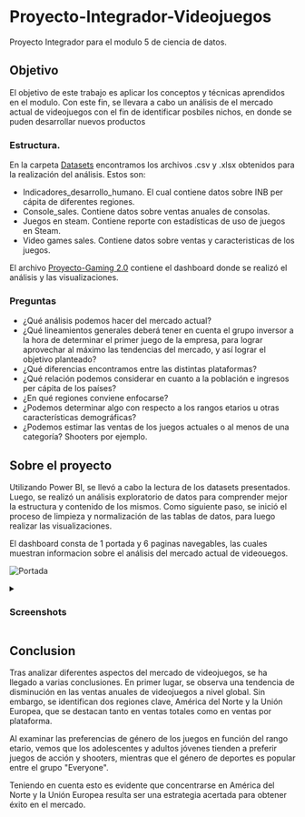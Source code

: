 # Proyecto-Integrador-Videojuegos
Proyecto Integrador para el modulo 5 de ciencia de datos.


## Objetivo

El objetivo de este trabajo es aplicar los conceptos y técnicas aprendidos en el modulo. Con este fin, se llevara a cabo un análisis de el mercado actual de videojuegos con el fin de identificar posbiles nichos, en donde se puden desarrollar nuevos productos

### Estructura.

En la carpeta [Datasets](https://github.com/pablongrs/Proyecto-Integrador-Videojuegos/tree/main/Datasets) encontramos los archivos .csv y .xlsx obtenidos para la realización del análisis. Estos son:
- Indicadores_desarrollo_humano. El cual contiene datos sobre INB per cápita de diferentes regiones.
- Console_sales. Contiene datos sobre ventas anuales de consolas.
- Juegos en steam. Contiene reporte con estadísticas de uso de juegos en Steam.
- Video games sales. Contiene datos sobre ventas y caracteristicas de los juegos.

El archivo [Proyecto-Gaming 2.0](https://github.com/pablongrs/Proyecto-Integrador-Videojuegos/blob/main/Proyecto-Gaming%202.0.pbix) contiene el dashboard donde se realizó el análisis y las visualizaciones.

### Preguntas

- ¿Qué análisis podemos hacer del mercado actual?
- ¿Qué lineamientos generales deberá tener en cuenta el grupo inversor a la hora de determinar el primer juego de la empresa, para lograr aprovechar al máximo las tendencias del mercado, y así lograr el objetivo planteado?
- ¿Qué diferencias encontramos entre las distintas plataformas?
- ¿Qué relación podemos considerar en cuanto a la población e ingresos per cápita de los países?
- ¿En qué regiones conviene enfocarse?
- ¿Podemos determinar algo con respecto a los rangos etarios u otras características demográficas?
- ¿Podemos estimar las ventas de los juegos actuales o al menos de una categoría? Shooters por ejemplo.

## Sobre el proyecto

Utilizando Power BI, se llevó a cabo la lectura de los datasets presentados. Luego, se realizó un análisis exploratorio de datos para comprender mejor la estructura y contenido de los mismos. Como siguiente paso, se inició el proceso de limpieza y normalización de las tablas de datos, para luego realizar las visualizaciones.

El dashboard consta de 1 portada y 6 paginas navegables, las cuales muestran informacion sobre el análisis del mercado actual de videouegos.

![Portada](https://github.com/pablongrs/Proyecto-Integrador-Videojuegos/blob/main/portada.jpg)

<details>
<summary>  <h3> Screenshots </h3> </summary>
<br>

<img src="https://github.com/pablongrs/Proyecto-Integrador-Videojuegos/blob/main/img/Pregunta%201.jpg" alt="Pregunta 1">
  <br>
  <img src="https://github.com/pablongrs/Proyecto-Integrador-Videojuegos/blob/main/img/Pregunta%202.jpg" alt="Pregunta 2">
  <br>
  <img src="https://github.com/pablongrs/Proyecto-Integrador-Videojuegos/blob/main/img/Pregunta%203.jpg" alt="Pregunta 3">
  <br>
  <img src="https://github.com/pablongrs/Proyecto-Integrador-Videojuegos/blob/main/img/Pregunta%204.jpg" alt="Pregunta 4">
  <br>
  <img src="https://github.com/pablongrs/Proyecto-Integrador-Videojuegos/blob/main/img/Pregunta%205.jpg" alt="Pregunta 5">
  <br>
  <img src="https://github.com/pablongrs/Proyecto-Integrador-Videojuegos/blob/main/img/Pregunta%206.jpg" alt="Pregunta 6">
</details>

## Conclusion

Tras analizar diferentes aspectos del mercado de videojuegos, se ha llegado a varias conclusiones. En primer lugar, se observa una tendencia de disminución en las ventas anuales de videojuegos a nivel global. Sin embargo, se identifican dos regiones clave, América del Norte y la Unión Europea, que se destacan tanto en ventas totales como en ventas por plataforma.

Al examinar las preferencias de género de los juegos en función del rango etario, vemos que los adolescentes y adultos jóvenes tienden a preferir juegos de acción y shooters, mientras que el género de deportes es popular entre el grupo "Everyone".

Teniendo en cuenta esto es evidente que concentrarse en América del Norte y la Unión Europea resulta ser una estrategia acertada para obtener éxito en el mercado.
